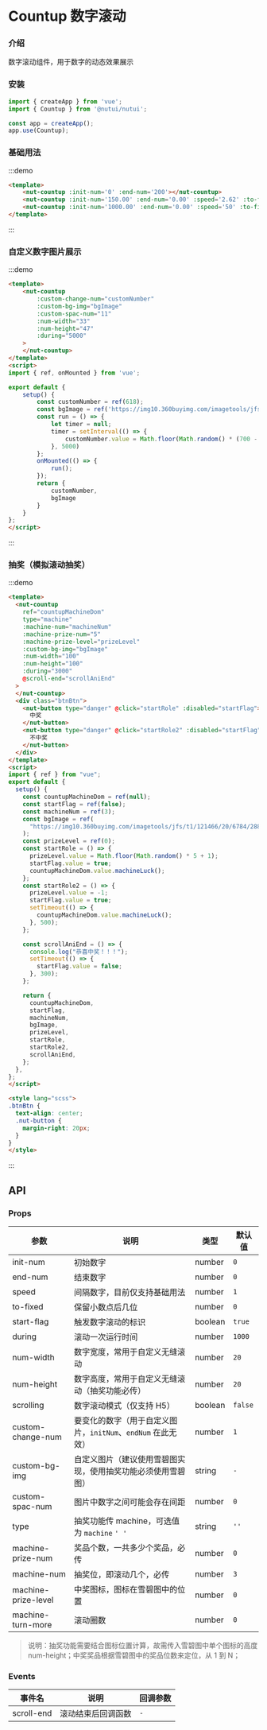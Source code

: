 #  Countup 数字滚动

### 介绍

数字滚动组件，用于数字的动态效果展示

### 安装


``` javascript
import { createApp } from 'vue';
import { Countup } from '@nutui/nutui';

const app = createApp();
app.use(Countup);
```

### 基础用法
:::demo

```html
<template>
    <nut-countup :init-num='0' :end-num='200'></nut-countup>
    <nut-countup :init-num='150.00' :end-num='0.00' :speed='2.62' :to-fixed='2'></nut-countup>
    <nut-countup :init-num='1000.00' :end-num='0.00' :speed='50' :to-fixed='2'></nut-countup>
</template>
```

:::

### 自定义数字图片展示
:::demo

```html
<template>
    <nut-countup
        :custom-change-num="customNumber"
        :custom-bg-img="bgImage"
        :custom-spac-num="11"
        :num-width="33"
        :num-height="47"
        :during="5000"
    >
    </nut-countup>
</template>
<script>
import { ref, onMounted } from 'vue';

export default {
    setup() {
        const customNumber = ref(618);
        const bgImage = ref('https://img10.360buyimg.com/imagetools/jfs/t1/133024/3/2251/2646/5ee7549aE8dc02d7e/de6901b6c72db396.png');
        const run = () => {
            let timer = null;
            timer = setInterval(() => {
                customNumber.value = Math.floor(Math.random() * (700 - 100 + 1) + 100);
            }, 5000)
        };
        onMounted(() => {
            run();
        });
        return {
            customNumber,
            bgImage
        }
    }
};
</script>
```
:::

### 抽奖（模拟滚动抽奖）
:::demo

```html
<template>
  <nut-countup
    ref="countupMachineDom"
    type="machine"
    :machine-num="machineNum"
    :machine-prize-num="5"
    :machine-prize-level="prizeLevel"
    :custom-bg-img="bgImage"
    :num-width="100"
    :num-height="100"
    :during="3000"
    @scroll-end="scrollAniEnd"
  >
  </nut-countup>
  <div class="btnBtn">
    <nut-button type="danger" @click="startRole" :disabled="startFlag">
      中奖
    </nut-button>
    <nut-button type="danger" @click="startRole2" :disabled="startFlag">
      不中奖
    </nut-button>
  </div>
</template>
<script>
import { ref } from "vue";
export default {
  setup() {
    const countupMachineDom = ref(null);
    const startFlag = ref(false);
    const machineNum = ref(3);
    const bgImage = ref(
      "https://img10.360buyimg.com/imagetools/jfs/t1/121466/20/6784/28830/5f06e7f2Edbb8998c/9bdd9e7b24dff9fe.png"
    );
    const prizeLevel = ref(0);
    const startRole = () => {
      prizeLevel.value = Math.floor(Math.random() * 5 + 1);
      startFlag.value = true;
      countupMachineDom.value.machineLuck();
    };
    const startRole2 = () => {
      prizeLevel.value = -1;
      startFlag.value = true;
      setTimeout(() => {
        countupMachineDom.value.machineLuck();
      }, 500);
    };

    const scrollAniEnd = () => {
      console.log("恭喜中奖！！！");
      setTimeout(() => {
        startFlag.value = false;
      }, 300);
    };

    return {
      countupMachineDom,
      startFlag,
      machineNum,
      bgImage,
      prizeLevel,
      startRole,
      startRole2,
      scrollAniEnd,
    };
  },
};
</script>

<style lang="scss">
.btnBtn {
  text-align: center;
  .nut-button {
    margin-right: 20px;
  }
}
</style>
```
:::

## API
### Props

| 参数 | 说明 | 类型 | 默认值
|----- | ----- | ----- | ----- 
| init-num | 初始数字 | number | `0`
| end-num | 结束数字 | number | `0`
| speed | 间隔数字，目前仅支持基础用法 | number | `1`
| to-fixed | 保留小数点后几位 | number | `0`
| start-flag | 触发数字滚动的标识 | boolean | `true`
| during | 滚动一次运行时间 | number | `1000`
| num-width | 数字宽度，常用于自定义无缝滚动 | number | `20`
| num-height | 数字高度，常用于自定义无缝滚动（抽奖功能必传） | number | `20`
| scrolling | 数字滚动模式（仅支持 H5） | boolean | `false`
| custom-change-num | 要变化的数字（用于自定义图片，`initNum`、`endNum` 在此无效） | number | `1`
| custom-bg-img | 自定义图片（建议使用雪碧图实现，使用抽奖功能必须使用雪碧图） | string | `-`
| custom-spac-num | 图片中数字之间可能会存在间距 | number | `0`
| type | 抽奖功能传 machine，可选值为 `machine` `' '` | string | `''`
| machine-prize-num | 奖品个数，一共多少个奖品，必传 | number | `0`
| machine-num | 抽奖位，即滚动几个，必传 | number | `3`
| machine-prize-level | 中奖图标，图标在雪碧图中的位置 | number | `0`
| machine-turn-more | 滚动圈数 | number | `0`

> 说明：抽奖功能需要结合图标位置计算，故需传入雪碧图中单个图标的高度 num-height；中奖奖品根据雪碧图中的奖品位数来定位，从 1 到 N；


### Events

| 事件名 | 说明 | 回调参数
|----- | ----- | -----
| scroll-end | 滚动结束后回调函数 | `-`
    